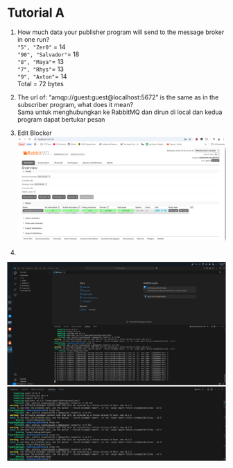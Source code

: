 # Tutorial A
1. How much data your publisher program will send to the message broker in one
run?<br>
`"5", "Zer0"` = 14 <br>
`"90", "Salvador"`= 18<br>
`"8", "Maya"`= 13<br>
`"7", "Rhys"`= 13<br>
`"9", "Axton"`= 14<br>
Total =  72 bytes
2. The url of: “amqp://guest:guest@localhost:5672” is the same as in the subscriber
program, what does it mean?<br>
Sama untuk menghubungkan ke RabbitMQ dan dirun di local dan kedua program dapat bertukar pesan

3. Edit Blocker <br>
![alt text](image.png)

4. 
![alt text](image1.png) <br>
![alt text](image2.png)
